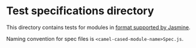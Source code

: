 # Test specifications directory

This directory contains tests for modules in
[format supported by Jasmine](https://jasmine.github.io/2.0/introduction.html).

Naming convention for spec files is `<camel-cased-module-name>Spec.js`.
